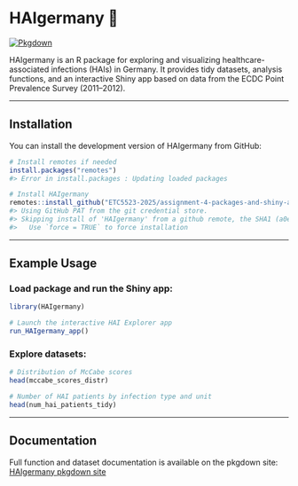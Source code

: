 
<!-- README.md is generated from README.Rmd. Please edit that file -->

# HAIgermany 🦠

[![Pkgdown](https://img.shields.io/badge/pkgdown-website-blue)](https://etc5523-2025.github.io/assignment-4-packages-and-shiny-apps-NathalieAaes/)

HAIgermany is an R package for exploring and visualizing
healthcare-associated infections (HAIs) in Germany. It provides tidy
datasets, analysis functions, and an interactive Shiny app based on data
from the ECDC Point Prevalence Survey (2011–2012).

------------------------------------------------------------------------

## Installation

You can install the development version of HAIgermany from GitHub:

``` r
# Install remotes if needed
install.packages("remotes")
#> Error in install.packages : Updating loaded packages

# Install HAIgermany
remotes::install_github("ETC5523-2025/assignment-4-packages-and-shiny-apps-NathalieAaes/HAIgermany")
#> Using GitHub PAT from the git credential store.
#> Skipping install of 'HAIgermany' from a github remote, the SHA1 (a0eca432) has not changed since last install.
#>   Use `force = TRUE` to force installation
```

------------------------------------------------------------------------

## Example Usage

### Load package and run the Shiny app:

``` r
library(HAIgermany)

# Launch the interactive HAI Explorer app
run_HAIgermany_app()
```

### Explore datasets:

``` r
# Distribution of McCabe scores
head(mccabe_scores_distr)

# Number of HAI patients by infection type and unit
head(num_hai_patients_tidy)
```

------------------------------------------------------------------------

## Documentation

Full function and dataset documentation is available on the pkgdown
site: [HAIgermany pkgdown
site](https://etc5523-2025.github.io/assignment-4-packages-and-shiny-apps-NathalieAaes/)
